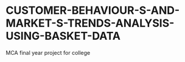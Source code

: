 # CUSTOMER-BEHAVIOUR-S-AND-MARKET-S-TRENDS-ANALYSIS-USING-BASKET-DATA
MCA final year project for college
